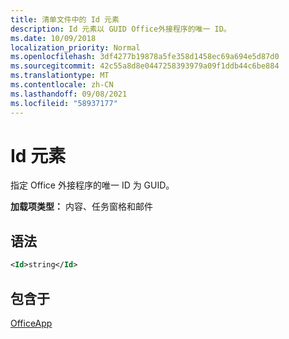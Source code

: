 ```yaml
---
title: 清单文件中的 Id 元素
description: Id 元素以 GUID Office外接程序的唯一 ID。
ms.date: 10/09/2018
localization_priority: Normal
ms.openlocfilehash: 3df4277b19878a5fe358d1458ec69a694e5d87d0
ms.sourcegitcommit: 42c55a8d8e0447258393979a09f1ddb44c6be884
ms.translationtype: MT
ms.contentlocale: zh-CN
ms.lasthandoff: 09/08/2021
ms.locfileid: "58937177"
---
```

# <a name="id-element"></a>Id 元素

指定 Office 外接程序的唯一 ID 为 GUID。

**加载项类型：** 内容、任务窗格和邮件

## <a name="syntax"></a>语法

```XML
<Id>string</Id>
```

## <a name="contained-in"></a>包含于

[OfficeApp](officeapp.md)

